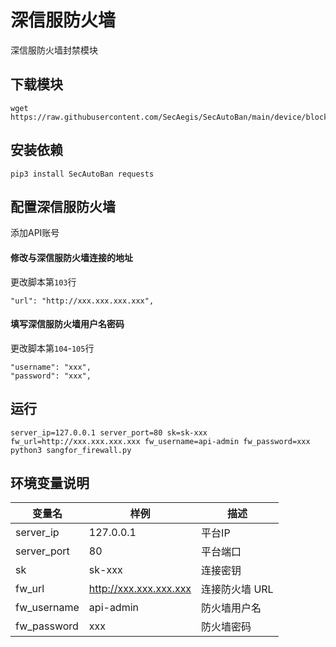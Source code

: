 # 深信服防火墙

深信服防火墙封禁模块

## 下载模块

```
wget https://raw.githubusercontent.com/SecAegis/SecAutoBan/main/device/block/sangfor_firewall/sangfor_firewall.py
```

## 安装依赖

```
pip3 install SecAutoBan requests
```

## 配置深信服防火墙

添加API账号

#### 修改与深信服防火墙连接的地址

更改脚本第`103`行

```
"url": "http://xxx.xxx.xxx.xxx",
```

#### 填写深信服防火墙用户名密码

更改脚本第`104`-`105`行

```
"username": "xxx",
"password": "xxx",
```

## 运行

```shell
server_ip=127.0.0.1 server_port=80 sk=sk-xxx fw_url=http://xxx.xxx.xxx.xxx fw_username=api-admin fw_password=xxx python3 sangfor_firewall.py
```

## 环境变量说明

| 变量名         | 样例                     | 描述        |
|-------------|------------------------|-----------|
| server_ip   | 127.0.0.1              | 平台IP      |
| server_port | 80                     | 平台端口      |
| sk          | sk-xxx                 | 连接密钥      |
| fw_url      | http://xxx.xxx.xxx.xxx | 连接防火墙 URL |
| fw_username | api-admin              | 防火墙用户名    |
| fw_password | xxx                    | 防火墙密码     |
